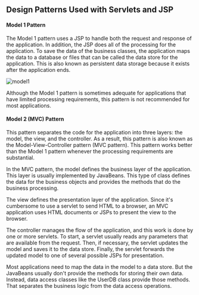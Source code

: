 ## Design Patterns Used with Servlets and JSP

#### Model 1 Pattern
The Model 1 pattern uses a JSP to handle both the request and response of the application. In addition, the JSP does all of the
processing for the application. To save the data of the business classes, the application maps the data to a database or files that can be called the data store for the application. This is also known as persistent data storage because it exists after the application ends.

![model1](https://cloud.githubusercontent.com/assets/13823751/13902206/bf11830a-ee0d-11e5-9b1f-9e8d413be87e.jpg)

Although the Model 1 pattern is sometimes adequate for applications that have limited processing requirements, this pattern is not recommended for most applications.

#### Model 2 (MVC) Pattern
This pattern separates the code for the application into three layers: the model, the view, and the controller. As a result,
this pattern is also known as the Model-View-Controller pattern (MVC pattern). This pattern works better than the Model 1 pattern whenever the processing requirements are substantial.

In the MVC pattern, the model defines the business layer of the application. This layer is usually implemented by JavaBeans. This type of class defines the data for the business objects and provides the methods that do the business processing.

The view defines the presentation layer of the application. Since it's cumbersome to use a servlet to send HTML to a browser, an MVC application uses HTML documents or JSPs to present the view to the browser. 

The controller manages the flow of the application, and this work is done by one or more servlets. To start, a servlet usually reads any parameters that are available from the request. Then, if necessary, the servlet updates the model and saves it to the data store. Finally, the servlet forwards the updated model to one of several possible JSPs for presentation.

Most applications need to map the data in the model to a data store. But the JavaBeans usually don't provide the methods for storing their own data. Instead, data access classes like the UserDB class provide those methods. That separates the business logic from the data access operations.

